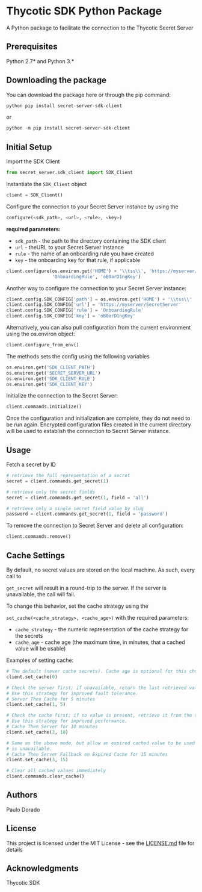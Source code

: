 # Thycotic SDK Python Package

A Python package to facilitate the connection to the Thycotic Secret Server

## Prerequisites

Python 2.7* and Python 3.*

## Downloading the package

You can download the package here or through the pip command:

``` python
python pip install secret-server-sdk-client
```

or

```python
python -m pip install secret-server-sdk-client
```

## Initial Setup

Import the SDK Client

``` python
from secret_server.sdk_client import SDK_Client
```

Instantiate the ```SDK_Client``` object

```python
client = SDK_Client()
```

Configure the connection to your Secret Server instance by using the

``` python
configure(<sdk_path>, <url>, <rule>, <key>)
```

**required parameters:**

- ```sdk_path``` - the path to the directory containing the SDK client
- ```url``` - theURL to your Secret Server instance
- ```rule``` - the name of an onboarding rule you have created
- ```key``` - the onboarding key for that rule, if applicable

```python
client.configure(os.environ.get('HOME') + '\\tss\\', 'https://myserver/SecretServer',
                 'OnboardingRule', 'oB0arD1ngKey')
```

Another way to configure the connection to your Secret Server instance:

```python
client.config.SDK_CONFIG['path'] = os.environ.get('HOME') + '\\tss\\'
client.config.SDK_CONFIG['url'] = 'https://myserver/SecretServer'
client.config.SDK_CONFIG['rule'] = 'OnboardingRule'
client.config.SDK_CONFIG['key'] = 'oB0arD1ngKey'
```

Alternatively, you can also pull configuration from the current environment using the
os.environ object:

```python
client.configure_from_env()
```

The methods sets the config using the following variables

```python
os.environ.get('SDK_CLIENT_PATH')
os.environ.get('SECRET_SERVER_URL')
os.environ.get('SDK_CLIENT_RULE')
os.environ.get('SDK_CLIENT_KEY')
```

Initialize the connection to the Secret Server:

```python
client.commands.initialize()
```

Once the configuration and initialization are complete, they do not need to be run again.
Encrypted configuration files created in the current directory will be used to establish the
connection to Secret Server instance.

## Usage

Fetch a secret by ID 

```python
# retrieve the full representation of a secret
secret = client.commands.get_secret(1)

# retrieve only the secret fields
secret = client.commands.get_secret(1, field = 'all')

# retrieve only a single secret field value by slug
password = client.commands.get_secret(1, field = 'password')
```

To remove the connection to Secret Server and delete all configuration:

```python
client.commands.remove()
```

## Cache Settings

By default, no secret values are stored on the local machine. As such, every call to

```get_secret``` will result in a round-trip to the server. If the server is unavailable,
the call will fail.

To change this behavior, set the cache strategy using the

```set_cache(<cache_strategy>, <cache_age>)``` with the required parameters:

- ```cache_strategy``` - the numeric representation of the cache strategy for the secrets
- ```cache_age``` - cache age (the maximum time, in minutes, that a cached value will be usable)

Examples of setting cache:

```python
# The default (never cache secrets). Cache age is optional for this choice
client.set_cache(0)

# Check the server first; if unavailable, return the last retrieved value, if present.
# Use this strategy for improved fault tolerance.
# Server Then Cache for 5 minutes
client.set_cache(1, 5)

# Check the cache first; if no value is present, retrieve it from the server.
# Use this strategy for improved performance.
# Cache Then Server for 10 minutes
client.set_cache(2, 10)

# Same as the above mode, but allow an expired cached value to be used if the server 
# is unavailable.
# Cache Then Server Fallback on Expired Cache for 15 minutes
client.set_cache(3, 15)

# Clear all cached values immediately
client.commands.clear_cache()
```

## Authors

Paulo Dorado

## License

This project is licensed under the MIT License - see the [LICENSE.md](LICENSE.md) file for details

## Acknowledgments

Thycotic SDK
